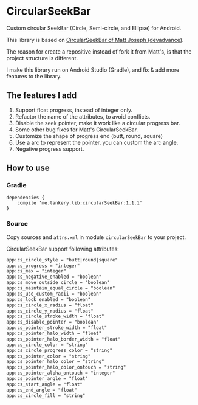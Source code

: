 # CircularSeekBar
Custom circular SeekBar (Circle, Semi-circle, and Ellipse) for Android.

This library is based on [CircularSeekBar of Matt Joseph (devadvance)](https://github.com/devadvance/circularseekbar).

The reason for create a repositive instead of fork it from Matt's, is that the project structure is different.

I make this library run on Android Studio (Gradle), and fix & add more features to the library.

## The features I add

1. Support float progress, instead of integer only.
2. Refactor the name of the attributes, to avoid conflicts.
3. Disable the seek pointer, make it work like a circular progress bar.
4. Some other bug fixes for Matt's CircularSeekBar.
5. Customize the shape of progress end (butt, round, square)
6. Use a arc to represent the pointer, you can custom the arc angle.
7. Negative progress support.

## How to use

### Gradle
``` Gradle
dependencies {
    compile 'me.tankery.lib:circularSeekBar:1.1.1'
}
```

### Source
Copy sources and `attrs.xml` in module `circularSeekBar` to your project.

CircularSeekBar support following attributes:
``` xml
app:cs_circle_style = "butt|round|square"
app:cs_progress = "integer"
app:cs_max = "integer"
app:cs_negative_enabled = "boolean"
app:cs_move_outside_circle = "boolean"
app:cs_maintain_equal_circle = "boolean"
app:cs_use_custom_radii = "boolean"
app:cs_lock_enabled = "boolean"
app:cs_circle_x_radius = "float"
app:cs_circle_y_radius = "float"
app:cs_circle_stroke_width = "float"
app:cs_disable_pointer = "boolean"
app:cs_pointer_stroke_width = "float"
app:cs_pointer_halo_width = "float"
app:cs_pointer_halo_border_width = "float"
app:cs_circle_color = "string"
app:cs_circle_progress_color = "string"
app:cs_pointer_color = "string"
app:cs_pointer_halo_color = "string"
app:cs_pointer_halo_color_ontouch = "string"
app:cs_pointer_alpha_ontouch = "integer"
app:cs_pointer_angle = "float"
app:cs_start_angle = "float"
app:cs_end_angle = "float"
app:cs_circle_fill = "string"
```

